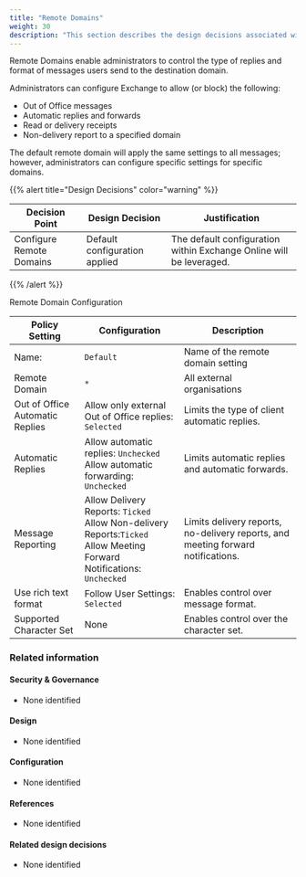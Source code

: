 ```yaml
---
title: "Remote Domains"
weight: 30
description: "This section describes the design decisions associated with Remote Domains for system(s) built using ASD's Blueprint for Secure Cloud."
---
```


Remote Domains enable administrators to control the type of replies and format of messages users send to the destination domain.

Administrators can configure Exchange to allow (or block) the following:

* Out of Office messages
* Automatic replies and forwards
* Read or delivery receipts
* Non-delivery report to a specified domain

The default remote domain will apply the same settings to all messages; however, administrators can configure specific settings for specific domains.

{{% alert title="Design Decisions" color="warning" %}}

| Decision Point           | Design Decision               | Justification                                                       |
|--------------------------|-------------------------------|---------------------------------------------------------------------|
| Configure Remote Domains | Default configuration applied | The default configuration within Exchange Online will be leveraged. |

{{% /alert %}}

Remote Domain Configuration

| Policy Setting                  | Configuration                                                                                                               | Description                                                                      |
|---------------------------------|-----------------------------------------------------------------------------------------------------------------------------|----------------------------------------------------------------------------------|
| Name:                           | `Default`                                                                                                                   | Name of the remote domain setting                                                |
| Remote Domain                   | `*`                                                                                                                         | All external organisations                                                       |
| Out of Office Automatic Replies | Allow only external Out of Office replies: `Selected`                                                                       | Limits the type of client automatic replies.                                     |
| Automatic Replies               | Allow automatic replies: `Unchecked`<br>Allow automatic forwarding: `Unchecked`                                             | Limits automatic replies and automatic forwards.                                 |
| Message Reporting               | Allow Delivery Reports: `Ticked`<br>Allow Non-delivery Reports:`Ticked`<br>Allow Meeting Forward Notifications: `Unchecked` | Limits delivery reports, no-delivery reports, and meeting forward notifications. |
| Use rich text format            | Follow User Settings: `Selected`                                                                                            | Enables control over message format.                                          |
| Supported Character Set         | None                                                                                                                        | Enables control over the character set.                                       |

### Related information

#### Security & Governance

* None identified

#### Design

* None identified

#### Configuration

* None identified

#### References

* None identified

#### Related design decisions

* None identified
